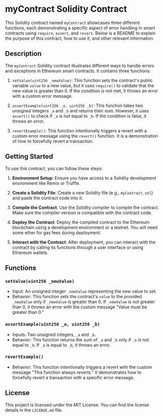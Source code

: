 # myContract Solidity Contract

This Solidity contract named `myContract` showcases three different functions, each demonstrating a specific aspect of error handling in smart contracts using `require`, `assert`, and `revert`. Below is a README to explain the purpose of this contract, how to use it, and other relevant information.

## Description

The `myContract` Solidity contract illustrates different ways to handle errors and exceptions in Ethereum smart contracts. It contains three functions:

1. `setValue(uint256 _newValue)`: This function sets the contract's public variable `value` to a new value, but it uses `require()` to validate that the new value is greater than 0. If the condition is not met, it throws an error with a custom error message.

2. `assertExample(uint256 _a, uint256 _b)`: This function takes two unsigned integers `_a` and `_b` and returns their sum. However, it uses `assert()` to check if `_a` is not equal to `_b`. If the condition is false, it throws an error.

3. `revertExample()`: This function intentionally triggers a revert with a custom error message using the `revert()` function. It is a demonstration of how to forcefully revert a transaction.

## Getting Started

To use this contract, you can follow these steps:

1. **Environment Setup**: Ensure you have access to a Solidity development environment like Remix or Truffle.

2. **Create a Solidity File**: Create a new Solidity file (e.g., `myContract.sol`) and paste the contract code into it.

3. **Compile the Contract**: Use the Solidity compiler to compile the contract. Make sure the compiler version is compatible with the contract code.

4. **Deploy the Contract**: Deploy the compiled contract to the Ethereum blockchain using a development environment or a testnet. You will need some ether for gas fees during deployment.

5. **Interact with the Contract**: After deployment, you can interact with the contract by calling its functions through a user interface or using Ethereum wallets.

## Functions

### `setValue(uint256 _newValue)`

- Input: An unsigned integer `_newValue` representing the new value to set.
- Behavior: This function sets the contract's `value` to the provided `_newValue` only if `_newValue` is greater than 0. If `_newValue` is not greater than 0, it throws an error with the custom message "Value must be greater than 0."

### `assertExample(uint256 _a, uint256 _b)`

- Inputs: Two unsigned integers, `_a` and `_b`.
- Behavior: This function returns the sum of `_a` and `_b` only if `_a` is not equal to `_b`. If `_a` is equal to `_b`, it throws an error.

### `revertExample()`

- Behavior: This function intentionally triggers a revert with the custom message "This function always reverts." It demonstrates how to forcefully revert a transaction with a specific error message.

## License

This project is licensed under the MIT License. You can find the license details in the `LICENSE.md` file.
